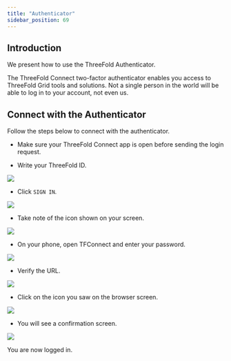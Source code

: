 ```yaml
---
title: "Authenticator"
sidebar_position: 69
---
```




## Introduction

We present how to use the ThreeFold Authenticator. 

The ThreeFold Connect two-factor authenticator enables you access to ThreeFold Grid tools and solutions. Not a single person in the world will be able to log in to your account, not even us.

## Connect with the Authenticator

Follow the steps below to connect with the authenticator.

- Make sure your ThreeFold Connect app is open before sending the login request.

- Write your ThreeFold ID.

![](./img/tfconnect_authenticator_1.png)

- Click `SIGN IN`.

![](./img/tfconnect_authenticator_2.png)

- Take note of the icon shown on your screen.

![](./img/tfconnect_authenticator_3.png)

- On your phone, open TFConnect and enter your password.

![](./img/tfconnect_authenticator_4.png)

- Verify the URL.

![](./img/tfconnect_authenticator_5.png)

- Click on the icon you saw on the browser screen.

![](./img/tfconnect_authenticator_6.png)

- You will see a confirmation screen.

![](./img/tfconnect_authenticator_7.png)

You are now logged in.